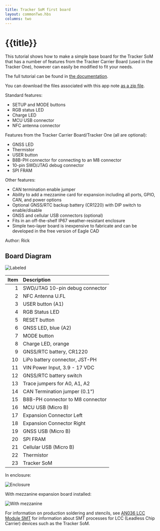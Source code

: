```yaml
---
title: Tracker SoM first board
layout: commonTwo.hbs
columns: two
---
```

# {{title}}

This tutorial shows how to make a simple base board for the Tracker SoM that has a number of features from the Tracker Carrier Board (used in the Tracker One), however can easily be modified to fit your needs. 

The full tutorial can be found in [the documentation](https://docs.particle.io/tutorials/asset-tracking/tracker-som-first-board/). 

You can download the files associated with this app note [as a zip file](/assets/files/app-notes/AN025.zip).

Standard features:

- SETUP and MODE buttons
- RGB status LED
- Charge LED
- MCU USB connector
- NFC antenna connector

Features from the Tracker Carrier Board/Tracker One (all are optional):

- GNSS LED
- Thermistor
- USER button
- B8B-PH connector for connecting to an M8 connector
- 10-pin SWD/JTAG debug connector
- SPI FRAM


Other features:

- CAN termination enable jumper
- Ability to add a mezzanine card for expansion including all ports, GPIO, CAN, and power options
- Optional GNSS/RTC backup battery (CR1220) with DIP switch to enable/disable
- GNSS and cellular USB connectors (optional)
- Fits in an off-the-shelf IP67 weather-resistant enclosure
- Simple two-layer board is inexpensive to fabricate and can be developed in the free version of Eagle CAD

Author: Rick

## Board Diagram

![Labeled](/assets/images/app-notes/AN025/fb-labeled.png)

| Item | Description |
| ---: | :--- |
|  1 | SWD/JTAG 10-pin debug connector |
|  2 | NFC Antenna U.FL |
|  3 | USER button (A1) |
|  4 | RGB Status LED |
|  5 | RESET button |
|  6 | GNSS LED, blue (A2) |
|  7 | MODE button |
|  8 | Charge LED, orange |
|  9 | GNSS/RTC battery, CR1220 |
| 10 | LiPo battery connector, JST-PH |
| 11 | VIN Power Input, 3.9 - 17 VDC |
| 12 | GNSS/RTC battery switch |
| 13 | Trace jumpers for A0, A1, A2 |
| 14 | CAN Termination jumper (0.1") |
| 15 | B8B-PH connector to M8 connector |
| 16 | MCU USB (Micro B) | 
| 17 | Expansion Connector Left |
| 18 | Expansion Connector Right |
| 19 | GNSS USB (Micro B) |
| 20 | SPI FRAM |
| 21 | Cellular USB (Micro B) |
| 22 | Thermistor |
| 23 | Tracker SoM |

In enclosure:

![Enclosure](/assets/images/app-notes/AN025/fb-enclosure.jpg)


With mezzanine expansion board installed:

![With mezzanine](/assets/images/app-notes/AN025/fb-with-mez.jpg)

For information on production soldering and stencils, see [AN036 LCC Module SMT](/datasheets/app-notes/an036-lcc-module-smt) for information about SMT processes for LCC (Leadless Chip Carrier) devices such as the Tracker SoM.
